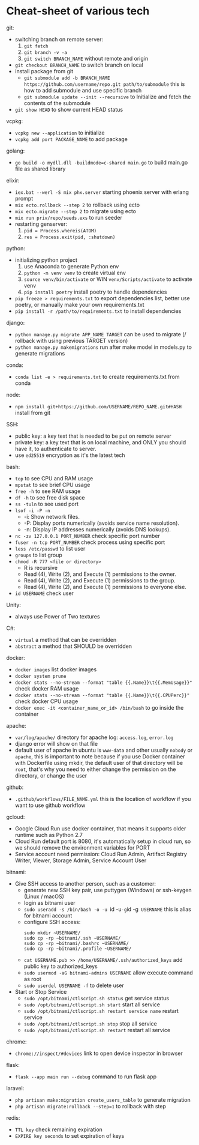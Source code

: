 # Cheat-sheet of various tech

git:
- switching branch on remote server:
  1. `git fetch`
  2. `git branch -v -a`
  3. `git switch BRANCH_NAME` without remote and origin
- `git checkout BRANCH_NAME` to switch branch on local
- install package from git
  - `git submodule add -b BRANCH_NAME https://github.com/username/repo.git path/to/submodule` this is how to add submodule and use specific branch
  - `git submodule update --init --recursive` to Initialize and fetch the contents of the submodule
- `git show HEAD` to show current HEAD status

vcpkg:
- `vcpkg new --application` to initialize
- `vcpkg add port PACKAGE_NAME` to add package

golang:
- `go build -o mydll.dll -buildmode=c-shared main.go` to build main.go file as shared library

elixir:
- `iex.bat --werl -S mix phx.server` starting phoenix server with erlang prompt
- `mix ecto.rollback --step 2` to rollback using ecto 
- `mix ecto.migrate --step 2` to migrate using ecto
- `mix run priv/repo/seeds.exs` to run seeder
- restarting genserver:
  1. `pid = Process.whereis(ATOM)`
  2. `res = Process.exit(pid, :shutdown)`

python:
- initializing python project
  1. use Anaconda to generate Python env
  2. `python -m venv venv` to create virtual env
  3. `source venv/bin/activate` or WIN `venv/Scripts/activate` to activate venv
  4. `pip install poetry` install poetry to handle dependencies
- `pip freeze > requirements.txt` to export dependencies list, better use poetry, or manually make your own requirements.txt
- `pip install -r /path/to/requirements.txt` to install dependencies

django:
- `python manage.py migrate APP_NAME TARGET` can be used to migrate (/ rollback with using previous TARGET version)
- `python manage.py makemigrations` run after make model in models.py to generate migrations

conda:
- `conda list -e > requirements.txt` to create requirements.txt from conda

node:
- `npm install git+https://github.com/USERNAME/REPO_NAME.git#HASH` install from git

SSH:
- public key: a key text that is needed to be put on remote server
- private key: a key text that is on local machine, and ONLY you should have it, to authenticate to server.
- use `ed25519` encryption as it's the latest tech

bash:
- `top` to see CPU and RAM usage
- `mpstat` to see brief CPU usage
- `free -h` to see RAM usage
- `df -h` to see free disk space
- `ss -tuln` to see used port
- `lsof -i -P -n`
  - -i: Show network files.
  - -P: Display ports numerically (avoids service name resolution).
  - -n: Display IP addresses numerically (avoids DNS lookups).
- `nc -zv 127.0.0.1 PORT_NUMBER` check specific port number
- `fuser -n tcp PORT_NUMBER` check process using specific port
- `less /etc/passwd` to list user
- `groups` to list group
- `chmod -R 777 <file or directory>`
  - R is recursive
  - Read (4), Write (2), and Execute (1) permissions to the owner.
  - Read (4), Write (2), and Execute (1) permissions to the group.
  - Read (4), Write (2), and Execute (1) permissions to everyone else.
- `id USERNAME` check user

Unity:
- always use Power of Two textures

C#:
- `virtual` a method that can be overridden
- `abstract` a method that SHOULD be overridden

docker:
- `docker images` list docker images
- `docker system prune` 
- `docker stats --no-stream --format "table {{.Name}}\t{{.MemUsage}}"` check docker RAM usage
- `docker stats --no-stream --format "table {{.Name}}\t{{.CPUPerc}}"` check docker CPU usage
- `docker exec -it <container_name_or_id> /bin/bash` to go inside the container

apache:
- `var/log/apache/` directory for apache log: `access.log`, `error.log`
- django error will show on that file
- default user of apache in ubuntu is `www-data` and other usually `nobody` or `apache`, this is important to note because if you use Docker container with Dockerfile using mkdir, the default user of that directory will be `root`, that's why you need to either change the permission on the directory, or change the user

github:
- `.github/workflows/FILE_NAME.yml` this is the location of workflow if you want to use github workflow

gcloud:
- Google Cloud Run use docker container, that means it supports older runtime such as Python 2.7
- Cloud Run default port is 8080, it's automatically setup in cloud run, so we should remove the environment variables for PORT
- Service account need permission: Cloud Run Admin, Artifact Registry Writer, Viewer, Storage Admin, Service Account User

bitnami:
- Give SSH access to another person, such as a customer:
  - generate new SSH key pair, use puttygen (Windows) or ssh-keygen (Linux / macOS)
  - login as bitnami user
  - `sudo useradd -s /bin/bash -o -u `id -u` -g `id -g` USERNAME` this is alias for bitnami account
  - configure SSH access:
    ```
    sudo mkdir ~USERNAME/
    sudo cp -rp ~bitnami/.ssh ~USERNAME/
    sudo cp -rp ~bitnami/.bashrc ~USERNAME/
    sudo cp -rp ~bitnami/.profile ~USERNAME/
    ```
  - `cat USERNAME.pub >> /home/USERNAME/.ssh/authorized_keys` add public key to authorized_keys
  - `sudo usermod -aG bitnami-admins USERNAME` allow execute command as root
  - `sudo userdel USERNAME -f` to delete user
- Start or Stop Service
  - `sudo /opt/bitnami/ctlscript.sh status` get service status
  - `sudo /opt/bitnami/ctlscript.sh start` start all service
  - `sudo /opt/bitnami/ctlscript.sh restart service name` restart service
  - `sudo /opt/bitnami/ctlscript.sh stop` stop all service
  - `sudo /opt/bitnami/ctlscript.sh restart` restart all service

chrome:
- `chrome://inspect/#devices` link to open device inspector in browser

flask:
- `flask --app main run --debug` command to run flask app

laravel:
- `php artisan make:migration create_users_table` to generate migration
- `php artisan migrate:rollback --step=1` to rollback with step

redis:
- `TTL key` check remaining expiration
- `EXPIRE key seconds` to set expiration of keys
